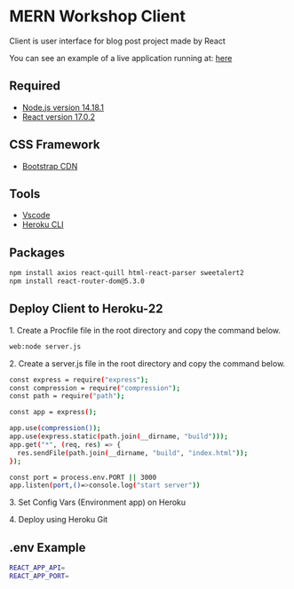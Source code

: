 <h1>MERN Workshop Client</h1>
<p>Client is user interface for blog post project made by React</p>
<p>You can see an example of a live application running at: <a href="https://mern-stack-workshop-ui-2e75ebd34bea.herokuapp.com/">here</a></p>

<h2>Required</h2>
<ul>
    <li><a href="https://nodejs.org/en/blog/release/v14.18.1">Node.js version 14.18.1</a></li>
    <li><a href="https://dev.to/ifeanyichima/how-to-downgrade-from-react-18-to-1702-818">React version 17.0.2</a></li>
</ul>

<h2>CSS Framework</h2>
<ul>
    <li><a href="https://getbootstrap.com/docs/5.3/getting-started/introduction/#quick-start">Bootstrap CDN</a></li>
</ul>

<h2>Tools</h2>
<ul>
    <li><a href="https://code.visualstudio.com/">Vscode</a></li>
    <li><a href="https://devcenter.heroku.com/articles/heroku-cli">Heroku CLI</a></li>
</ul>

<h2>Packages</h2>

```bash
npm install axios react-quill html-react-parser sweetalert2
npm install react-router-dom@5.3.0
```

<h2>Deploy Client to Heroku-22</h2>
<p>1. Create a Procfile file in the root directory and copy the command below.</p>

```bash
web:node server.js
```

<p>2. Create a server.js file in the root directory and copy the command below.</p>

```bash
const express = require("express");
const compression = require("compression");
const path = require("path");

const app = express();

app.use(compression());
app.use(express.static(path.join(__dirname, "build")));
app.get("*", (req, res) => {
  res.sendFile(path.join(__dirname, "build", "index.html"));
});

const port = process.env.PORT || 3000
app.listen(port,()=>console.log("start server"))
```

<p>3. Set Config Vars (Environment app) on Heroku</p>

<p>4. Deploy using Heroku Git</p>

<h2>.env Example</h2>

```bash
REACT_APP_API=
REACT_APP_PORT=
```
